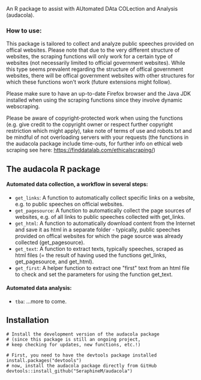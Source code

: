 
An R package to assist with AUtomated DAta COLection and Analysis (audacola). 

### How to use: ###
This package is tailored to collect and analyze public speeches provided on offical websites. Please note that due to the very different structure of websites, the scraping functions will only work for a certain type of websites (not necessarily limited to official government websites). While this type seems prevalent regarding the structure of offical government websites, there will be offical government websites with other structures for which these functions won't work (future extensions might follow). 

Please make sure to have an up-to-date Firefox browser and the Java JDK installed when using the scraping functions since they involve dynamic webscraping. 

Please be aware of copyright-protected work when using the functions (e.g. give credit to the copyright owner or respect further copyright restriction which might apply), take note of terms of use and robots.txt and be mindful of not overloading servers with your requests (the functions in the audacola package include time-outs, for further info on ethical web scraping see here: https://finddatalab.com/ethicalscraping/)

## The audacola R package ##

#### Automated data collection, a workflow in several steps: ####
* `get_links`: A function to automatically collect specific links on a website, e.g. to public speeches on official websites.
* `get_pagesource`: A function to automatically collect the page sources of websites, e.g. of all links to public speeches collected with get_links.
* `get_html`: A function to automatically download content from the Internet and save it as html in a separate folder - typically, public speeches provided on offical websites for which the page source was already collected (get_pagesource).
* `get_text`: A function to extract texts, typically speeches, scraped as html files (= the result of having used the functions get_links, get_pagesource, and get_html).
* `get_first`: A helper function to extract one "first" text from an html file to check and set the parameters for using the function get_text.

#### Automated data analysis: ####
* `tba`: ...more to come.


## Installation ##

```
# Install the development version of the audacola package 
# (since this package is still an ongoing project, 
# keep checking for updates, new functions, etc.!)

# First, you need to have the devtools package installed
install.packages("devtools")
# now, install the audacola package directly from GitHub
devtools::install_github("SeraphineM/audacola")
```


